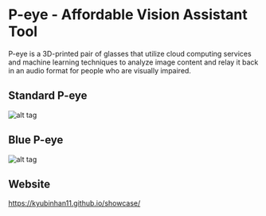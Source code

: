# P-eye - Affordable Vision Assistant Tool

P-eye is a 3D-printed pair of glasses that utilize cloud computing services and machine learning techniques to analyze image content and relay it back in an audio format for people who are visually impaired.


## Standard P-eye
![alt tag](https://github.com/kyubinhan11/p-eye/blob/master/pictures/redpeye.png)


## Blue P-eye
![alt tag](https://github.com/kyubinhan11/p-eye/blob/master/pictures/bluepeye.png)


## Website
https://kyubinhan11.github.io/showcase/
